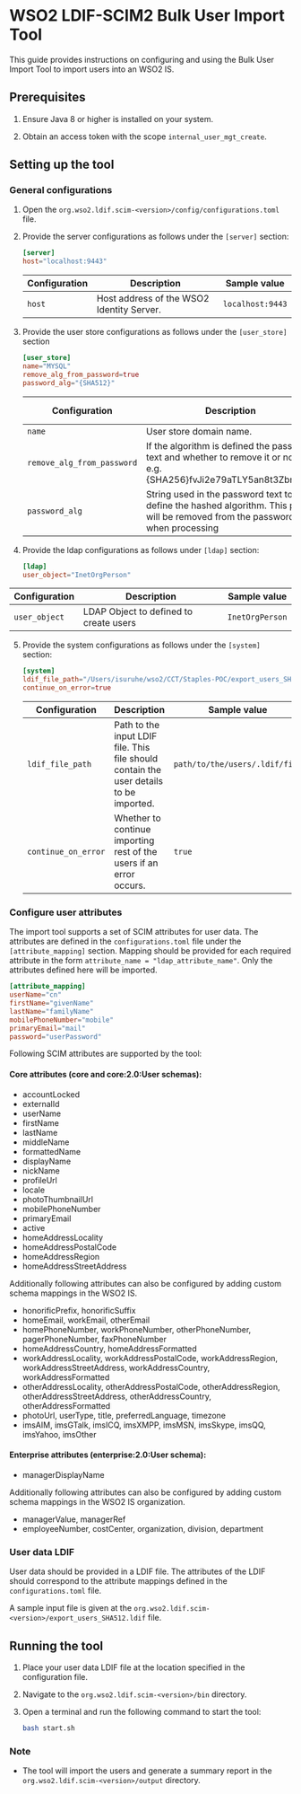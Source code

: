 # WSO2 LDIF-SCIM2 Bulk User Import Tool

This guide provides instructions on configuring and using the Bulk User Import Tool to import users into an WSO2 IS.

## Prerequisites

1. Ensure Java 8 or higher is installed on your system.

2. Obtain an access token with the scope `internal_user_mgt_create`.

## Setting up the tool

### General configurations

1. Open the `org.wso2.ldif.scim-<version>/config/configurations.toml` file.

2. Provide the server configurations as follows under the `[server]` section:

    ```toml
    [server]
    host="localhost:9443"
    ```

    | Configuration  | Description                               | Sample value     |
    |----------------|-------------------------------------------|------------------|
    | `host`         | Host address of the WSO2 Identity Server. | `localhost:9443` |

3. Provide the user store configurations as follows under the `[user_store]` section

    ```toml
   [user_store]
    name="MYSQL"
    remove_alg_from_password=true
    password_alg="{SHA512}"
    ```

   | Configuration              | Description                                                                                                                  | Sample value |
   |----------------------------|------------------------------------------------------------------------------------------------------------------------------|--------------|
   | `name`                     | User store domain name.                                                                                                      | `SECONDARY`  |
   | `remove_alg_from_password` | If the algorithm is defined the password text and whether to remove it or not. e.g. {SHA256}fvJi2e79aTLY5an8t3ZbmA==         | `true`       |
   | `password_alg`             | String used in the password text to define the hashed algorithm. This part will be removed from the password when processing | `{SHA512}    |

4. Provide the ldap configurations as follows under `[ldap]` section:

    ```toml
    [ldap]
    user_object="InetOrgPerson"
    ```
  | Configuration  | Description                            | Sample value    |
  |----------------|----------------------------------------|-----------------|
  | `user_object`  | LDAP Object to defined to create users | `InetOrgPerson` |

5. Provide the system configurations as follows under the `[system]` section:

    ```toml
    [system]
    ldif_file_path="/Users/isuruhe/wso2/CCT/Staples-POC/export_users_SHA512.ldif"
    continue_on_error=true
    ```

    | Configuration                    | Description                                                                                                                                                                                | Sample value                   |
    |----------------------------------|--------------------------------------------------------------------------------------------------------------------------------------------------------------------------------------------|--------------------------------|
    | `ldif_file_path`                 | Path to the input LDIF file. This file should contain the user details to be imported.                                                                                                     | `path/to/the/users/.ldif/file` |
    | `continue_on_error`              | Whether to continue importing rest of the users if an error occurs.                                                                                                                        | `true`                         |

### Configure user attributes

The import tool supports a set of SCIM attributes for user data. The attributes are defined in the `configurations.toml` file under the `[attribute_mapping]` section. Mapping should be provided for each required attribute in the form `attribute_name = "ldap_attribute_name"`. Only the attributes defined here will be imported.

```toml
[attribute_mapping]
userName="cn"
firstName="givenName"
lastName="familyName"
mobilePhoneNumber="mobile"
primaryEmail="mail"
password="userPassword"
```

Following SCIM attributes are supported by the tool:

#### Core attributes (core and core:2.0:User schemas):

- accountLocked
- externalId
- userName
- firstName
- lastName
- middleName
- formattedName
- displayName
- nickName
- profileUrl
- locale
- photoThumbnailUrl
- mobilePhoneNumber
- primaryEmail
- active
- homeAddressLocality
- homeAddressPostalCode
- homeAddressRegion
- homeAddressStreetAddress

Additionally following attributes can also be configured by adding custom schema mappings in the WSO2 IS.

- honorificPrefix, honorificSuffix
- homeEmail, workEmail, otherEmail
- homePhoneNumber, workPhoneNumber, otherPhoneNumber, pagerPhoneNumber, faxPhoneNumber
- homeAddressCountry, homeAddressFormatted
- workAddressLocality, workAddressPostalCode, workAddressRegion, workAddressStreetAddress, workAddressCountry, workAddressFormatted
- otherAddressLocality, otherAddressPostalCode, otherAddressRegion, otherAddressStreetAddress, otherAddressCountry, otherAddressFormatted
- photoUrl, userType, title, preferredLanguage, timezone
- imsAIM, imsGTalk, imsICQ, imsXMPP, imsMSN, imsSkype, imsQQ, imsYahoo, imsOther

#### Enterprise attributes (enterprise:2.0:User schema):

- managerDisplayName

Additionally following attributes can also be configured by adding custom schema mappings in the WSO2 IS organization.

- managerValue, managerRef
- employeeNumber, costCenter, organization, division, department


### User data LDIF

User data should be provided in a LDIF file. The attributes of the LDIF should correspond to the attribute mappings defined in the `configurations.toml` file.

A sample input file is given at the `org.wso2.ldif.scim-<version>/export_users_SHA512.ldif` file.

## Running the tool

1. Place your user data LDIF file at the location specified in the configuration file.

2. Navigate to the `org.wso2.ldif.scim-<version>/bin` directory.

3. Open a terminal and run the following command to start the tool:

    ```bash
    bash start.sh
    ```

### Note

- The tool will import the users and generate a summary report in the `org.wso2.ldif.scim-<version>/output` directory.
